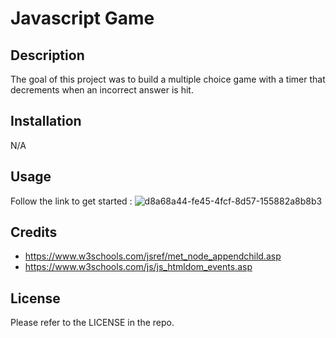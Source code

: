 # Javascript Game

## Description

The goal of this project was to build a multiple choice game with a timer that decrements when an incorrect answer is hit.

## Installation

N/A

## Usage

Follow the link to get started :
![d8a68a44-fe45-4fcf-8d57-155882a8b8b3](https://user-images.githubusercontent.com/103654389/226508487-717a84d9-fa4f-4ff3-ae45-1c13c838d531.png)

## Credits

- https://www.w3schools.com/jsref/met_node_appendchild.asp
- https://www.w3schools.com/js/js_htmldom_events.asp

## License

Please refer to the LICENSE in the repo.
